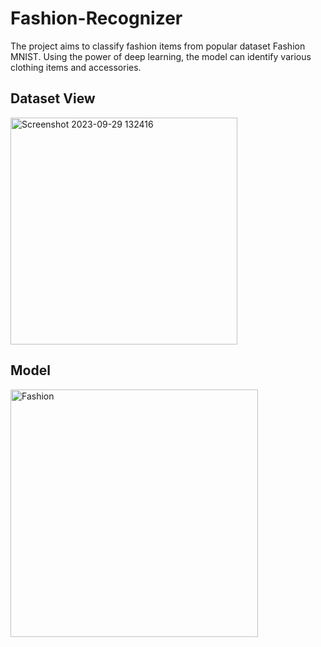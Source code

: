 # Fashion-Recognizer

The project aims to classify fashion items from popular dataset Fashion MNIST. Using the power of deep learning, the model can identify various clothing items and accessories. 

## Dataset View

<img width="363" alt="Screenshot 2023-09-29 132416" src="https://github.com/engineer-sonali/Fashion-Recognizer/assets/71033672/11dae830-7454-4487-a01f-b11b8a4efb20">

## Model

<img width="396" alt="Fashion" src="https://github.com/engineer-sonali/Fashion-Recognizer/assets/71033672/47fc0297-f8e3-4df3-945d-771ef8dd5e89">
